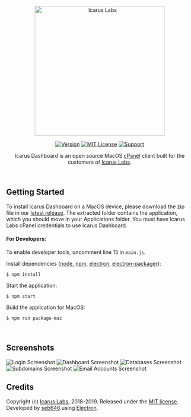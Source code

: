 <div align="center"><a href="https://icaruslabs.io"><img src="https://icaruslabs.io/images/logo-gold.png" alt="Icarus Labs" width="350"/></a> 

[![Version](https://img.shields.io/badge/Download-v1.0.0-brightgreen.svg "Version")](https://github.com/icaruslabs/icarus-dashboard/releases/tag/v1.0.0) [![MIT License](https://img.shields.io/badge/License-MIT-blue.svg "MIT License")](https://github.com/icaruslabs/icarus-dashboard/blob/master/LICENSE) [![Support](https://img.shields.io/badge/Support-red.svg "Support")](https://icaruslabs.io/contact/#support)

Icarus Dashboard is an open source MacOS [cPanel](https://www.cpanel.net/) client built for the customers of [Icarus Labs](https://icaruslabs.io).</div><br>

## Getting Started
To install Icarus Dashboard on a MacOS device, please download the zip file in our [latest release](https://github.com/icaruslabs/icarus-dashboard/releases). The extracted folder contains the application, which you should move in your Applications folder. You must have Icarus Labs cPanel credentials to use Icarus Dashboard.

#### For Developers: 
To enable developer tools, uncomment line 15 in `main.js`.

Install dependencies ([node](https://github.com/nodejs/node), [npm](https://github.com/npm/cli), [electron](https://github.com/electron/electron), [electron-packager](https://github.com/electron-userland/electron-packager)):
```
$ npm install
```
Start the application:
```
$ npm start
```
 
Build the application for MacOS:
```
$ npm run package-mac
```
<br>

## Screenshots
![Login Screenshot](https://icaruslabs.io/images/screenshots/dashboard/login.png)
![Dashboard Screenshot](https://icaruslabs.io/images/screenshots/dashboard/dashboard.png)
![Databases Screenshot](https://icaruslabs.io/images/screenshots/dashboard/database.png)
![Subdomains Screenshot](https://icaruslabs.io/images/screenshots/dashboard/subdomains.png)
![Email Accounts Screenshot](https://icaruslabs.io/images/screenshots/dashboard/emails.png)

## Credits
Copyright (c) [Icarus Labs](https://icaruslabs.io), 2018-2019. Released under the [MIT license](https://github.com/icaruslabs/icarus-desktop/blob/master/LICENSE). Developed by [seb646](https://github.com/seb646) using [Electron](https://electronjs.org).
